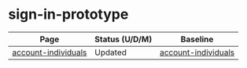 # sign-in-prototype

| Page       | Status (U/D/M)    | Baseline   |
| ---------- | ----------------- | -----------|
| [account-individuals](https://cra-proto.github.io/sign-in-prototype/en/revenue-agency/services/e-services/digital-services-individuals/account-individuals.html) | Updated | [account-individuals](https://cra-proto.github.io/sign-in-baseline/en/revenue-agency/services/e-services/digital-services-individuals/account-individuals.html) |
